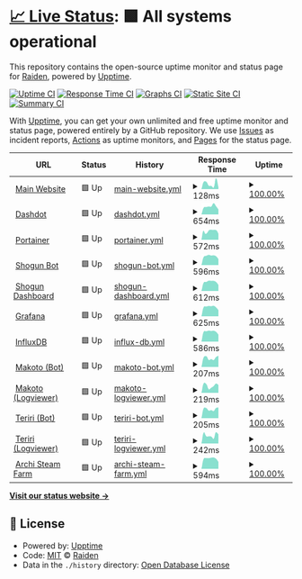 # [📈 Live Status](https://status.project-mei.xyz): <!--live status--> **🟩 All systems operational**

This repository contains the open-source uptime monitor and status page for [Raiden](project-mei.xyz), powered by [Upptime](https://github.com/upptime/upptime).

[![Uptime CI](https://github.com/raidensakura/shogun-status/workflows/Uptime%20CI/badge.svg)](https://github.com/raidensakura/shogun-status/actions?query=workflow%3A%22Uptime+CI%22)
[![Response Time CI](https://github.com/raidensakura/shogun-status/workflows/Response%20Time%20CI/badge.svg)](https://github.com/raidensakura/shogun-status/actions?query=workflow%3A%22Response+Time+CI%22)
[![Graphs CI](https://github.com/raidensakura/shogun-status/workflows/Graphs%20CI/badge.svg)](https://github.com/raidensakura/shogun-status/actions?query=workflow%3A%22Graphs+CI%22)
[![Static Site CI](https://github.com/raidensakura/shogun-status/workflows/Static%20Site%20CI/badge.svg)](https://github.com/raidensakura/shogun-status/actions?query=workflow%3A%22Static+Site+CI%22)
[![Summary CI](https://github.com/raidensakura/shogun-status/workflows/Summary%20CI/badge.svg)](https://github.com/raidensakura/shogun-status/actions?query=workflow%3A%22Summary+CI%22)

With [Upptime](https://upptime.js.org), you can get your own unlimited and free uptime monitor and status page, powered entirely by a GitHub repository. We use [Issues](https://github.com/raidensakura/shogun-status/issues) as incident reports, [Actions](https://github.com/raidensakura/shogun-status/actions) as uptime monitors, and [Pages](https://status.project-mei.xyz) for the status page.

<!--start: status pages-->
<!-- This summary is generated by Upptime (https://github.com/upptime/upptime) -->
<!-- Do not edit this manually, your changes will be overwritten -->
<!-- prettier-ignore -->
| URL | Status | History | Response Time | Uptime |
| --- | ------ | ------- | ------------- | ------ |
| <img alt="" src="https://project-mei.xyz/images/logo.png" height="13"> [Main Website](https://project-mei.xyz) | 🟩 Up | [main-website.yml](https://github.com/raidensakura/statuspage/commits/HEAD/history/main-website.yml) | <details><summary><img alt="Response time graph" src="./graphs/main-website/response-time-week.png" height="20"> 128ms</summary><br><a href="https://status.project-mei.xyz/history/main-website"><img alt="Response time 351" src="https://img.shields.io/endpoint?url=https%3A%2F%2Fraw.githubusercontent.com%2Fraidensakura%2Fstatuspage%2FHEAD%2Fapi%2Fmain-website%2Fresponse-time.json"></a><br><a href="https://status.project-mei.xyz/history/main-website"><img alt="24-hour response time 67" src="https://img.shields.io/endpoint?url=https%3A%2F%2Fraw.githubusercontent.com%2Fraidensakura%2Fstatuspage%2FHEAD%2Fapi%2Fmain-website%2Fresponse-time-day.json"></a><br><a href="https://status.project-mei.xyz/history/main-website"><img alt="7-day response time 128" src="https://img.shields.io/endpoint?url=https%3A%2F%2Fraw.githubusercontent.com%2Fraidensakura%2Fstatuspage%2FHEAD%2Fapi%2Fmain-website%2Fresponse-time-week.json"></a><br><a href="https://status.project-mei.xyz/history/main-website"><img alt="30-day response time 635" src="https://img.shields.io/endpoint?url=https%3A%2F%2Fraw.githubusercontent.com%2Fraidensakura%2Fstatuspage%2FHEAD%2Fapi%2Fmain-website%2Fresponse-time-month.json"></a><br><a href="https://status.project-mei.xyz/history/main-website"><img alt="1-year response time 351" src="https://img.shields.io/endpoint?url=https%3A%2F%2Fraw.githubusercontent.com%2Fraidensakura%2Fstatuspage%2FHEAD%2Fapi%2Fmain-website%2Fresponse-time-year.json"></a></details> | <details><summary><a href="https://status.project-mei.xyz/history/main-website">100.00%</a></summary><a href="https://status.project-mei.xyz/history/main-website"><img alt="All-time uptime 99.96%" src="https://img.shields.io/endpoint?url=https%3A%2F%2Fraw.githubusercontent.com%2Fraidensakura%2Fstatuspage%2FHEAD%2Fapi%2Fmain-website%2Fuptime.json"></a><br><a href="https://status.project-mei.xyz/history/main-website"><img alt="24-hour uptime 100.00%" src="https://img.shields.io/endpoint?url=https%3A%2F%2Fraw.githubusercontent.com%2Fraidensakura%2Fstatuspage%2FHEAD%2Fapi%2Fmain-website%2Fuptime-day.json"></a><br><a href="https://status.project-mei.xyz/history/main-website"><img alt="7-day uptime 100.00%" src="https://img.shields.io/endpoint?url=https%3A%2F%2Fraw.githubusercontent.com%2Fraidensakura%2Fstatuspage%2FHEAD%2Fapi%2Fmain-website%2Fuptime-week.json"></a><br><a href="https://status.project-mei.xyz/history/main-website"><img alt="30-day uptime 100.00%" src="https://img.shields.io/endpoint?url=https%3A%2F%2Fraw.githubusercontent.com%2Fraidensakura%2Fstatuspage%2FHEAD%2Fapi%2Fmain-website%2Fuptime-month.json"></a><br><a href="https://status.project-mei.xyz/history/main-website"><img alt="1-year uptime 99.96%" src="https://img.shields.io/endpoint?url=https%3A%2F%2Fraw.githubusercontent.com%2Fraidensakura%2Fstatuspage%2FHEAD%2Fapi%2Fmain-website%2Fuptime-year.json"></a></details>
| <img alt="" src="https://home.project-mei.xyz/assets/favicon.ico" height="13"> [Dashdot](https://home.project-mei.xyz) | 🟩 Up | [dashdot.yml](https://github.com/raidensakura/statuspage/commits/HEAD/history/dashdot.yml) | <details><summary><img alt="Response time graph" src="./graphs/dashdot/response-time-week.png" height="20"> 654ms</summary><br><a href="https://status.project-mei.xyz/history/dashdot"><img alt="Response time 397" src="https://img.shields.io/endpoint?url=https%3A%2F%2Fraw.githubusercontent.com%2Fraidensakura%2Fstatuspage%2FHEAD%2Fapi%2Fdashdot%2Fresponse-time.json"></a><br><a href="https://status.project-mei.xyz/history/dashdot"><img alt="24-hour response time 436" src="https://img.shields.io/endpoint?url=https%3A%2F%2Fraw.githubusercontent.com%2Fraidensakura%2Fstatuspage%2FHEAD%2Fapi%2Fdashdot%2Fresponse-time-day.json"></a><br><a href="https://status.project-mei.xyz/history/dashdot"><img alt="7-day response time 654" src="https://img.shields.io/endpoint?url=https%3A%2F%2Fraw.githubusercontent.com%2Fraidensakura%2Fstatuspage%2FHEAD%2Fapi%2Fdashdot%2Fresponse-time-week.json"></a><br><a href="https://status.project-mei.xyz/history/dashdot"><img alt="30-day response time 600" src="https://img.shields.io/endpoint?url=https%3A%2F%2Fraw.githubusercontent.com%2Fraidensakura%2Fstatuspage%2FHEAD%2Fapi%2Fdashdot%2Fresponse-time-month.json"></a><br><a href="https://status.project-mei.xyz/history/dashdot"><img alt="1-year response time 397" src="https://img.shields.io/endpoint?url=https%3A%2F%2Fraw.githubusercontent.com%2Fraidensakura%2Fstatuspage%2FHEAD%2Fapi%2Fdashdot%2Fresponse-time-year.json"></a></details> | <details><summary><a href="https://status.project-mei.xyz/history/dashdot">100.00%</a></summary><a href="https://status.project-mei.xyz/history/dashdot"><img alt="All-time uptime 99.76%" src="https://img.shields.io/endpoint?url=https%3A%2F%2Fraw.githubusercontent.com%2Fraidensakura%2Fstatuspage%2FHEAD%2Fapi%2Fdashdot%2Fuptime.json"></a><br><a href="https://status.project-mei.xyz/history/dashdot"><img alt="24-hour uptime 100.00%" src="https://img.shields.io/endpoint?url=https%3A%2F%2Fraw.githubusercontent.com%2Fraidensakura%2Fstatuspage%2FHEAD%2Fapi%2Fdashdot%2Fuptime-day.json"></a><br><a href="https://status.project-mei.xyz/history/dashdot"><img alt="7-day uptime 100.00%" src="https://img.shields.io/endpoint?url=https%3A%2F%2Fraw.githubusercontent.com%2Fraidensakura%2Fstatuspage%2FHEAD%2Fapi%2Fdashdot%2Fuptime-week.json"></a><br><a href="https://status.project-mei.xyz/history/dashdot"><img alt="30-day uptime 99.78%" src="https://img.shields.io/endpoint?url=https%3A%2F%2Fraw.githubusercontent.com%2Fraidensakura%2Fstatuspage%2FHEAD%2Fapi%2Fdashdot%2Fuptime-month.json"></a><br><a href="https://status.project-mei.xyz/history/dashdot"><img alt="1-year uptime 99.76%" src="https://img.shields.io/endpoint?url=https%3A%2F%2Fraw.githubusercontent.com%2Fraidensakura%2Fstatuspage%2FHEAD%2Fapi%2Fdashdot%2Fuptime-year.json"></a></details>
| <img alt="" src="https://portainer.project-mei.xyz/2dcfc527d067d4ae3424.png" height="13"> [Portainer](https://portainer.project-mei.xyz/) | 🟩 Up | [portainer.yml](https://github.com/raidensakura/statuspage/commits/HEAD/history/portainer.yml) | <details><summary><img alt="Response time graph" src="./graphs/portainer/response-time-week.png" height="20"> 572ms</summary><br><a href="https://status.project-mei.xyz/history/portainer"><img alt="Response time 456" src="https://img.shields.io/endpoint?url=https%3A%2F%2Fraw.githubusercontent.com%2Fraidensakura%2Fstatuspage%2FHEAD%2Fapi%2Fportainer%2Fresponse-time.json"></a><br><a href="https://status.project-mei.xyz/history/portainer"><img alt="24-hour response time 450" src="https://img.shields.io/endpoint?url=https%3A%2F%2Fraw.githubusercontent.com%2Fraidensakura%2Fstatuspage%2FHEAD%2Fapi%2Fportainer%2Fresponse-time-day.json"></a><br><a href="https://status.project-mei.xyz/history/portainer"><img alt="7-day response time 572" src="https://img.shields.io/endpoint?url=https%3A%2F%2Fraw.githubusercontent.com%2Fraidensakura%2Fstatuspage%2FHEAD%2Fapi%2Fportainer%2Fresponse-time-week.json"></a><br><a href="https://status.project-mei.xyz/history/portainer"><img alt="30-day response time 574" src="https://img.shields.io/endpoint?url=https%3A%2F%2Fraw.githubusercontent.com%2Fraidensakura%2Fstatuspage%2FHEAD%2Fapi%2Fportainer%2Fresponse-time-month.json"></a><br><a href="https://status.project-mei.xyz/history/portainer"><img alt="1-year response time 456" src="https://img.shields.io/endpoint?url=https%3A%2F%2Fraw.githubusercontent.com%2Fraidensakura%2Fstatuspage%2FHEAD%2Fapi%2Fportainer%2Fresponse-time-year.json"></a></details> | <details><summary><a href="https://status.project-mei.xyz/history/portainer">100.00%</a></summary><a href="https://status.project-mei.xyz/history/portainer"><img alt="All-time uptime 99.48%" src="https://img.shields.io/endpoint?url=https%3A%2F%2Fraw.githubusercontent.com%2Fraidensakura%2Fstatuspage%2FHEAD%2Fapi%2Fportainer%2Fuptime.json"></a><br><a href="https://status.project-mei.xyz/history/portainer"><img alt="24-hour uptime 100.00%" src="https://img.shields.io/endpoint?url=https%3A%2F%2Fraw.githubusercontent.com%2Fraidensakura%2Fstatuspage%2FHEAD%2Fapi%2Fportainer%2Fuptime-day.json"></a><br><a href="https://status.project-mei.xyz/history/portainer"><img alt="7-day uptime 100.00%" src="https://img.shields.io/endpoint?url=https%3A%2F%2Fraw.githubusercontent.com%2Fraidensakura%2Fstatuspage%2FHEAD%2Fapi%2Fportainer%2Fuptime-week.json"></a><br><a href="https://status.project-mei.xyz/history/portainer"><img alt="30-day uptime 99.78%" src="https://img.shields.io/endpoint?url=https%3A%2F%2Fraw.githubusercontent.com%2Fraidensakura%2Fstatuspage%2FHEAD%2Fapi%2Fportainer%2Fuptime-month.json"></a><br><a href="https://status.project-mei.xyz/history/portainer"><img alt="1-year uptime 99.48%" src="https://img.shields.io/endpoint?url=https%3A%2F%2Fraw.githubusercontent.com%2Fraidensakura%2Fstatuspage%2FHEAD%2Fapi%2Fportainer%2Fuptime-year.json"></a></details>
| <img alt="" src="https://project-mei.xyz/images/shogun-logo.png" height="13"> [Shogun Bot](https://shogun.project-mei.xyz) | 🟩 Up | [shogun-bot.yml](https://github.com/raidensakura/statuspage/commits/HEAD/history/shogun-bot.yml) | <details><summary><img alt="Response time graph" src="./graphs/shogun-bot/response-time-week.png" height="20"> 596ms</summary><br><a href="https://status.project-mei.xyz/history/shogun-bot"><img alt="Response time 484" src="https://img.shields.io/endpoint?url=https%3A%2F%2Fraw.githubusercontent.com%2Fraidensakura%2Fstatuspage%2FHEAD%2Fapi%2Fshogun-bot%2Fresponse-time.json"></a><br><a href="https://status.project-mei.xyz/history/shogun-bot"><img alt="24-hour response time 423" src="https://img.shields.io/endpoint?url=https%3A%2F%2Fraw.githubusercontent.com%2Fraidensakura%2Fstatuspage%2FHEAD%2Fapi%2Fshogun-bot%2Fresponse-time-day.json"></a><br><a href="https://status.project-mei.xyz/history/shogun-bot"><img alt="7-day response time 596" src="https://img.shields.io/endpoint?url=https%3A%2F%2Fraw.githubusercontent.com%2Fraidensakura%2Fstatuspage%2FHEAD%2Fapi%2Fshogun-bot%2Fresponse-time-week.json"></a><br><a href="https://status.project-mei.xyz/history/shogun-bot"><img alt="30-day response time 581" src="https://img.shields.io/endpoint?url=https%3A%2F%2Fraw.githubusercontent.com%2Fraidensakura%2Fstatuspage%2FHEAD%2Fapi%2Fshogun-bot%2Fresponse-time-month.json"></a><br><a href="https://status.project-mei.xyz/history/shogun-bot"><img alt="1-year response time 484" src="https://img.shields.io/endpoint?url=https%3A%2F%2Fraw.githubusercontent.com%2Fraidensakura%2Fstatuspage%2FHEAD%2Fapi%2Fshogun-bot%2Fresponse-time-year.json"></a></details> | <details><summary><a href="https://status.project-mei.xyz/history/shogun-bot">100.00%</a></summary><a href="https://status.project-mei.xyz/history/shogun-bot"><img alt="All-time uptime 99.59%" src="https://img.shields.io/endpoint?url=https%3A%2F%2Fraw.githubusercontent.com%2Fraidensakura%2Fstatuspage%2FHEAD%2Fapi%2Fshogun-bot%2Fuptime.json"></a><br><a href="https://status.project-mei.xyz/history/shogun-bot"><img alt="24-hour uptime 100.00%" src="https://img.shields.io/endpoint?url=https%3A%2F%2Fraw.githubusercontent.com%2Fraidensakura%2Fstatuspage%2FHEAD%2Fapi%2Fshogun-bot%2Fuptime-day.json"></a><br><a href="https://status.project-mei.xyz/history/shogun-bot"><img alt="7-day uptime 100.00%" src="https://img.shields.io/endpoint?url=https%3A%2F%2Fraw.githubusercontent.com%2Fraidensakura%2Fstatuspage%2FHEAD%2Fapi%2Fshogun-bot%2Fuptime-week.json"></a><br><a href="https://status.project-mei.xyz/history/shogun-bot"><img alt="30-day uptime 99.77%" src="https://img.shields.io/endpoint?url=https%3A%2F%2Fraw.githubusercontent.com%2Fraidensakura%2Fstatuspage%2FHEAD%2Fapi%2Fshogun-bot%2Fuptime-month.json"></a><br><a href="https://status.project-mei.xyz/history/shogun-bot"><img alt="1-year uptime 99.59%" src="https://img.shields.io/endpoint?url=https%3A%2F%2Fraw.githubusercontent.com%2Fraidensakura%2Fstatuspage%2FHEAD%2Fapi%2Fshogun-bot%2Fuptime-year.json"></a></details>
| <img alt="" src="https://project-mei.xyz/images/shogun-logo.png" height="13"> [Shogun Dashboard](https://dash.project-mei.xyz) | 🟩 Up | [shogun-dashboard.yml](https://github.com/raidensakura/statuspage/commits/HEAD/history/shogun-dashboard.yml) | <details><summary><img alt="Response time graph" src="./graphs/shogun-dashboard/response-time-week.png" height="20"> 612ms</summary><br><a href="https://status.project-mei.xyz/history/shogun-dashboard"><img alt="Response time 522" src="https://img.shields.io/endpoint?url=https%3A%2F%2Fraw.githubusercontent.com%2Fraidensakura%2Fstatuspage%2FHEAD%2Fapi%2Fshogun-dashboard%2Fresponse-time.json"></a><br><a href="https://status.project-mei.xyz/history/shogun-dashboard"><img alt="24-hour response time 454" src="https://img.shields.io/endpoint?url=https%3A%2F%2Fraw.githubusercontent.com%2Fraidensakura%2Fstatuspage%2FHEAD%2Fapi%2Fshogun-dashboard%2Fresponse-time-day.json"></a><br><a href="https://status.project-mei.xyz/history/shogun-dashboard"><img alt="7-day response time 612" src="https://img.shields.io/endpoint?url=https%3A%2F%2Fraw.githubusercontent.com%2Fraidensakura%2Fstatuspage%2FHEAD%2Fapi%2Fshogun-dashboard%2Fresponse-time-week.json"></a><br><a href="https://status.project-mei.xyz/history/shogun-dashboard"><img alt="30-day response time 585" src="https://img.shields.io/endpoint?url=https%3A%2F%2Fraw.githubusercontent.com%2Fraidensakura%2Fstatuspage%2FHEAD%2Fapi%2Fshogun-dashboard%2Fresponse-time-month.json"></a><br><a href="https://status.project-mei.xyz/history/shogun-dashboard"><img alt="1-year response time 522" src="https://img.shields.io/endpoint?url=https%3A%2F%2Fraw.githubusercontent.com%2Fraidensakura%2Fstatuspage%2FHEAD%2Fapi%2Fshogun-dashboard%2Fresponse-time-year.json"></a></details> | <details><summary><a href="https://status.project-mei.xyz/history/shogun-dashboard">100.00%</a></summary><a href="https://status.project-mei.xyz/history/shogun-dashboard"><img alt="All-time uptime 99.69%" src="https://img.shields.io/endpoint?url=https%3A%2F%2Fraw.githubusercontent.com%2Fraidensakura%2Fstatuspage%2FHEAD%2Fapi%2Fshogun-dashboard%2Fuptime.json"></a><br><a href="https://status.project-mei.xyz/history/shogun-dashboard"><img alt="24-hour uptime 100.00%" src="https://img.shields.io/endpoint?url=https%3A%2F%2Fraw.githubusercontent.com%2Fraidensakura%2Fstatuspage%2FHEAD%2Fapi%2Fshogun-dashboard%2Fuptime-day.json"></a><br><a href="https://status.project-mei.xyz/history/shogun-dashboard"><img alt="7-day uptime 100.00%" src="https://img.shields.io/endpoint?url=https%3A%2F%2Fraw.githubusercontent.com%2Fraidensakura%2Fstatuspage%2FHEAD%2Fapi%2Fshogun-dashboard%2Fuptime-week.json"></a><br><a href="https://status.project-mei.xyz/history/shogun-dashboard"><img alt="30-day uptime 99.82%" src="https://img.shields.io/endpoint?url=https%3A%2F%2Fraw.githubusercontent.com%2Fraidensakura%2Fstatuspage%2FHEAD%2Fapi%2Fshogun-dashboard%2Fuptime-month.json"></a><br><a href="https://status.project-mei.xyz/history/shogun-dashboard"><img alt="1-year uptime 99.69%" src="https://img.shields.io/endpoint?url=https%3A%2F%2Fraw.githubusercontent.com%2Fraidensakura%2Fstatuspage%2FHEAD%2Fapi%2Fshogun-dashboard%2Fuptime-year.json"></a></details>
| <img alt="" src="https://graph.project-mei.xyz/public/img/grafana_icon.svg" height="13"> [Grafana](https://graph.project-mei.xyz) | 🟩 Up | [grafana.yml](https://github.com/raidensakura/statuspage/commits/HEAD/history/grafana.yml) | <details><summary><img alt="Response time graph" src="./graphs/grafana/response-time-week.png" height="20"> 625ms</summary><br><a href="https://status.project-mei.xyz/history/grafana"><img alt="Response time 518" src="https://img.shields.io/endpoint?url=https%3A%2F%2Fraw.githubusercontent.com%2Fraidensakura%2Fstatuspage%2FHEAD%2Fapi%2Fgrafana%2Fresponse-time.json"></a><br><a href="https://status.project-mei.xyz/history/grafana"><img alt="24-hour response time 465" src="https://img.shields.io/endpoint?url=https%3A%2F%2Fraw.githubusercontent.com%2Fraidensakura%2Fstatuspage%2FHEAD%2Fapi%2Fgrafana%2Fresponse-time-day.json"></a><br><a href="https://status.project-mei.xyz/history/grafana"><img alt="7-day response time 625" src="https://img.shields.io/endpoint?url=https%3A%2F%2Fraw.githubusercontent.com%2Fraidensakura%2Fstatuspage%2FHEAD%2Fapi%2Fgrafana%2Fresponse-time-week.json"></a><br><a href="https://status.project-mei.xyz/history/grafana"><img alt="30-day response time 611" src="https://img.shields.io/endpoint?url=https%3A%2F%2Fraw.githubusercontent.com%2Fraidensakura%2Fstatuspage%2FHEAD%2Fapi%2Fgrafana%2Fresponse-time-month.json"></a><br><a href="https://status.project-mei.xyz/history/grafana"><img alt="1-year response time 518" src="https://img.shields.io/endpoint?url=https%3A%2F%2Fraw.githubusercontent.com%2Fraidensakura%2Fstatuspage%2FHEAD%2Fapi%2Fgrafana%2Fresponse-time-year.json"></a></details> | <details><summary><a href="https://status.project-mei.xyz/history/grafana">100.00%</a></summary><a href="https://status.project-mei.xyz/history/grafana"><img alt="All-time uptime 99.73%" src="https://img.shields.io/endpoint?url=https%3A%2F%2Fraw.githubusercontent.com%2Fraidensakura%2Fstatuspage%2FHEAD%2Fapi%2Fgrafana%2Fuptime.json"></a><br><a href="https://status.project-mei.xyz/history/grafana"><img alt="24-hour uptime 100.00%" src="https://img.shields.io/endpoint?url=https%3A%2F%2Fraw.githubusercontent.com%2Fraidensakura%2Fstatuspage%2FHEAD%2Fapi%2Fgrafana%2Fuptime-day.json"></a><br><a href="https://status.project-mei.xyz/history/grafana"><img alt="7-day uptime 100.00%" src="https://img.shields.io/endpoint?url=https%3A%2F%2Fraw.githubusercontent.com%2Fraidensakura%2Fstatuspage%2FHEAD%2Fapi%2Fgrafana%2Fuptime-week.json"></a><br><a href="https://status.project-mei.xyz/history/grafana"><img alt="30-day uptime 99.78%" src="https://img.shields.io/endpoint?url=https%3A%2F%2Fraw.githubusercontent.com%2Fraidensakura%2Fstatuspage%2FHEAD%2Fapi%2Fgrafana%2Fuptime-month.json"></a><br><a href="https://status.project-mei.xyz/history/grafana"><img alt="1-year uptime 99.73%" src="https://img.shields.io/endpoint?url=https%3A%2F%2Fraw.githubusercontent.com%2Fraidensakura%2Fstatuspage%2FHEAD%2Fapi%2Fgrafana%2Fuptime-year.json"></a></details>
| <img alt="" src="https://influxdb.project-mei.xyz/756cfeadfd.svg" height="13"> [InfluxDB](https://influxdb.project-mei.xyz) | 🟩 Up | [influx-db.yml](https://github.com/raidensakura/statuspage/commits/HEAD/history/influx-db.yml) | <details><summary><img alt="Response time graph" src="./graphs/influx-db/response-time-week.png" height="20"> 586ms</summary><br><a href="https://status.project-mei.xyz/history/influx-db"><img alt="Response time 504" src="https://img.shields.io/endpoint?url=https%3A%2F%2Fraw.githubusercontent.com%2Fraidensakura%2Fstatuspage%2FHEAD%2Fapi%2Finflux-db%2Fresponse-time.json"></a><br><a href="https://status.project-mei.xyz/history/influx-db"><img alt="24-hour response time 442" src="https://img.shields.io/endpoint?url=https%3A%2F%2Fraw.githubusercontent.com%2Fraidensakura%2Fstatuspage%2FHEAD%2Fapi%2Finflux-db%2Fresponse-time-day.json"></a><br><a href="https://status.project-mei.xyz/history/influx-db"><img alt="7-day response time 586" src="https://img.shields.io/endpoint?url=https%3A%2F%2Fraw.githubusercontent.com%2Fraidensakura%2Fstatuspage%2FHEAD%2Fapi%2Finflux-db%2Fresponse-time-week.json"></a><br><a href="https://status.project-mei.xyz/history/influx-db"><img alt="30-day response time 566" src="https://img.shields.io/endpoint?url=https%3A%2F%2Fraw.githubusercontent.com%2Fraidensakura%2Fstatuspage%2FHEAD%2Fapi%2Finflux-db%2Fresponse-time-month.json"></a><br><a href="https://status.project-mei.xyz/history/influx-db"><img alt="1-year response time 504" src="https://img.shields.io/endpoint?url=https%3A%2F%2Fraw.githubusercontent.com%2Fraidensakura%2Fstatuspage%2FHEAD%2Fapi%2Finflux-db%2Fresponse-time-year.json"></a></details> | <details><summary><a href="https://status.project-mei.xyz/history/influx-db">100.00%</a></summary><a href="https://status.project-mei.xyz/history/influx-db"><img alt="All-time uptime 99.58%" src="https://img.shields.io/endpoint?url=https%3A%2F%2Fraw.githubusercontent.com%2Fraidensakura%2Fstatuspage%2FHEAD%2Fapi%2Finflux-db%2Fuptime.json"></a><br><a href="https://status.project-mei.xyz/history/influx-db"><img alt="24-hour uptime 100.00%" src="https://img.shields.io/endpoint?url=https%3A%2F%2Fraw.githubusercontent.com%2Fraidensakura%2Fstatuspage%2FHEAD%2Fapi%2Finflux-db%2Fuptime-day.json"></a><br><a href="https://status.project-mei.xyz/history/influx-db"><img alt="7-day uptime 100.00%" src="https://img.shields.io/endpoint?url=https%3A%2F%2Fraw.githubusercontent.com%2Fraidensakura%2Fstatuspage%2FHEAD%2Fapi%2Finflux-db%2Fuptime-week.json"></a><br><a href="https://status.project-mei.xyz/history/influx-db"><img alt="30-day uptime 99.75%" src="https://img.shields.io/endpoint?url=https%3A%2F%2Fraw.githubusercontent.com%2Fraidensakura%2Fstatuspage%2FHEAD%2Fapi%2Finflux-db%2Fuptime-month.json"></a><br><a href="https://status.project-mei.xyz/history/influx-db"><img alt="1-year uptime 99.58%" src="https://img.shields.io/endpoint?url=https%3A%2F%2Fraw.githubusercontent.com%2Fraidensakura%2Fstatuspage%2FHEAD%2Fapi%2Finflux-db%2Fuptime-year.json"></a></details>
| <img alt="" src="https://makoto.project-mei.xyz/static/favicon.ico" height="13"> [Makoto (Bot)](https://makoto-modmail-bot.up.railway.app/) | 🟩 Up | [makoto-bot.yml](https://github.com/raidensakura/statuspage/commits/HEAD/history/makoto-bot.yml) | <details><summary><img alt="Response time graph" src="./graphs/makoto-bot/response-time-week.png" height="20"> 207ms</summary><br><a href="https://status.project-mei.xyz/history/makoto-bot"><img alt="Response time 360" src="https://img.shields.io/endpoint?url=https%3A%2F%2Fraw.githubusercontent.com%2Fraidensakura%2Fstatuspage%2FHEAD%2Fapi%2Fmakoto-bot%2Fresponse-time.json"></a><br><a href="https://status.project-mei.xyz/history/makoto-bot"><img alt="24-hour response time 282" src="https://img.shields.io/endpoint?url=https%3A%2F%2Fraw.githubusercontent.com%2Fraidensakura%2Fstatuspage%2FHEAD%2Fapi%2Fmakoto-bot%2Fresponse-time-day.json"></a><br><a href="https://status.project-mei.xyz/history/makoto-bot"><img alt="7-day response time 207" src="https://img.shields.io/endpoint?url=https%3A%2F%2Fraw.githubusercontent.com%2Fraidensakura%2Fstatuspage%2FHEAD%2Fapi%2Fmakoto-bot%2Fresponse-time-week.json"></a><br><a href="https://status.project-mei.xyz/history/makoto-bot"><img alt="30-day response time 474" src="https://img.shields.io/endpoint?url=https%3A%2F%2Fraw.githubusercontent.com%2Fraidensakura%2Fstatuspage%2FHEAD%2Fapi%2Fmakoto-bot%2Fresponse-time-month.json"></a><br><a href="https://status.project-mei.xyz/history/makoto-bot"><img alt="1-year response time 360" src="https://img.shields.io/endpoint?url=https%3A%2F%2Fraw.githubusercontent.com%2Fraidensakura%2Fstatuspage%2FHEAD%2Fapi%2Fmakoto-bot%2Fresponse-time-year.json"></a></details> | <details><summary><a href="https://status.project-mei.xyz/history/makoto-bot">100.00%</a></summary><a href="https://status.project-mei.xyz/history/makoto-bot"><img alt="All-time uptime 99.56%" src="https://img.shields.io/endpoint?url=https%3A%2F%2Fraw.githubusercontent.com%2Fraidensakura%2Fstatuspage%2FHEAD%2Fapi%2Fmakoto-bot%2Fuptime.json"></a><br><a href="https://status.project-mei.xyz/history/makoto-bot"><img alt="24-hour uptime 100.00%" src="https://img.shields.io/endpoint?url=https%3A%2F%2Fraw.githubusercontent.com%2Fraidensakura%2Fstatuspage%2FHEAD%2Fapi%2Fmakoto-bot%2Fuptime-day.json"></a><br><a href="https://status.project-mei.xyz/history/makoto-bot"><img alt="7-day uptime 100.00%" src="https://img.shields.io/endpoint?url=https%3A%2F%2Fraw.githubusercontent.com%2Fraidensakura%2Fstatuspage%2FHEAD%2Fapi%2Fmakoto-bot%2Fuptime-week.json"></a><br><a href="https://status.project-mei.xyz/history/makoto-bot"><img alt="30-day uptime 99.31%" src="https://img.shields.io/endpoint?url=https%3A%2F%2Fraw.githubusercontent.com%2Fraidensakura%2Fstatuspage%2FHEAD%2Fapi%2Fmakoto-bot%2Fuptime-month.json"></a><br><a href="https://status.project-mei.xyz/history/makoto-bot"><img alt="1-year uptime 99.56%" src="https://img.shields.io/endpoint?url=https%3A%2F%2Fraw.githubusercontent.com%2Fraidensakura%2Fstatuspage%2FHEAD%2Fapi%2Fmakoto-bot%2Fuptime-year.json"></a></details>
| <img alt="" src="https://makoto.project-mei.xyz/static/favicon.ico" height="13"> [Makoto (Logviewer)](https://makoto.project-mei.xyz/) | 🟩 Up | [makoto-logviewer.yml](https://github.com/raidensakura/statuspage/commits/HEAD/history/makoto-logviewer.yml) | <details><summary><img alt="Response time graph" src="./graphs/makoto-logviewer/response-time-week.png" height="20"> 219ms</summary><br><a href="https://status.project-mei.xyz/history/makoto-logviewer"><img alt="Response time 457" src="https://img.shields.io/endpoint?url=https%3A%2F%2Fraw.githubusercontent.com%2Fraidensakura%2Fstatuspage%2FHEAD%2Fapi%2Fmakoto-logviewer%2Fresponse-time.json"></a><br><a href="https://status.project-mei.xyz/history/makoto-logviewer"><img alt="24-hour response time 286" src="https://img.shields.io/endpoint?url=https%3A%2F%2Fraw.githubusercontent.com%2Fraidensakura%2Fstatuspage%2FHEAD%2Fapi%2Fmakoto-logviewer%2Fresponse-time-day.json"></a><br><a href="https://status.project-mei.xyz/history/makoto-logviewer"><img alt="7-day response time 219" src="https://img.shields.io/endpoint?url=https%3A%2F%2Fraw.githubusercontent.com%2Fraidensakura%2Fstatuspage%2FHEAD%2Fapi%2Fmakoto-logviewer%2Fresponse-time-week.json"></a><br><a href="https://status.project-mei.xyz/history/makoto-logviewer"><img alt="30-day response time 261" src="https://img.shields.io/endpoint?url=https%3A%2F%2Fraw.githubusercontent.com%2Fraidensakura%2Fstatuspage%2FHEAD%2Fapi%2Fmakoto-logviewer%2Fresponse-time-month.json"></a><br><a href="https://status.project-mei.xyz/history/makoto-logviewer"><img alt="1-year response time 457" src="https://img.shields.io/endpoint?url=https%3A%2F%2Fraw.githubusercontent.com%2Fraidensakura%2Fstatuspage%2FHEAD%2Fapi%2Fmakoto-logviewer%2Fresponse-time-year.json"></a></details> | <details><summary><a href="https://status.project-mei.xyz/history/makoto-logviewer">100.00%</a></summary><a href="https://status.project-mei.xyz/history/makoto-logviewer"><img alt="All-time uptime 99.98%" src="https://img.shields.io/endpoint?url=https%3A%2F%2Fraw.githubusercontent.com%2Fraidensakura%2Fstatuspage%2FHEAD%2Fapi%2Fmakoto-logviewer%2Fuptime.json"></a><br><a href="https://status.project-mei.xyz/history/makoto-logviewer"><img alt="24-hour uptime 100.00%" src="https://img.shields.io/endpoint?url=https%3A%2F%2Fraw.githubusercontent.com%2Fraidensakura%2Fstatuspage%2FHEAD%2Fapi%2Fmakoto-logviewer%2Fuptime-day.json"></a><br><a href="https://status.project-mei.xyz/history/makoto-logviewer"><img alt="7-day uptime 100.00%" src="https://img.shields.io/endpoint?url=https%3A%2F%2Fraw.githubusercontent.com%2Fraidensakura%2Fstatuspage%2FHEAD%2Fapi%2Fmakoto-logviewer%2Fuptime-week.json"></a><br><a href="https://status.project-mei.xyz/history/makoto-logviewer"><img alt="30-day uptime 100.00%" src="https://img.shields.io/endpoint?url=https%3A%2F%2Fraw.githubusercontent.com%2Fraidensakura%2Fstatuspage%2FHEAD%2Fapi%2Fmakoto-logviewer%2Fuptime-month.json"></a><br><a href="https://status.project-mei.xyz/history/makoto-logviewer"><img alt="1-year uptime 99.98%" src="https://img.shields.io/endpoint?url=https%3A%2F%2Fraw.githubusercontent.com%2Fraidensakura%2Fstatuspage%2FHEAD%2Fapi%2Fmakoto-logviewer%2Fuptime-year.json"></a></details>
| <img alt="" src="https://teriri.project-mei.xyz/static/favicon.ico" height="13"> [Teriri (Bot)](https://teriri-modmail-bot.up.railway.app/) | 🟩 Up | [teriri-bot.yml](https://github.com/raidensakura/statuspage/commits/HEAD/history/teriri-bot.yml) | <details><summary><img alt="Response time graph" src="./graphs/teriri-bot/response-time-week.png" height="20"> 205ms</summary><br><a href="https://status.project-mei.xyz/history/teriri-bot"><img alt="Response time 221" src="https://img.shields.io/endpoint?url=https%3A%2F%2Fraw.githubusercontent.com%2Fraidensakura%2Fstatuspage%2FHEAD%2Fapi%2Fteriri-bot%2Fresponse-time.json"></a><br><a href="https://status.project-mei.xyz/history/teriri-bot"><img alt="24-hour response time 267" src="https://img.shields.io/endpoint?url=https%3A%2F%2Fraw.githubusercontent.com%2Fraidensakura%2Fstatuspage%2FHEAD%2Fapi%2Fteriri-bot%2Fresponse-time-day.json"></a><br><a href="https://status.project-mei.xyz/history/teriri-bot"><img alt="7-day response time 205" src="https://img.shields.io/endpoint?url=https%3A%2F%2Fraw.githubusercontent.com%2Fraidensakura%2Fstatuspage%2FHEAD%2Fapi%2Fteriri-bot%2Fresponse-time-week.json"></a><br><a href="https://status.project-mei.xyz/history/teriri-bot"><img alt="30-day response time 215" src="https://img.shields.io/endpoint?url=https%3A%2F%2Fraw.githubusercontent.com%2Fraidensakura%2Fstatuspage%2FHEAD%2Fapi%2Fteriri-bot%2Fresponse-time-month.json"></a><br><a href="https://status.project-mei.xyz/history/teriri-bot"><img alt="1-year response time 221" src="https://img.shields.io/endpoint?url=https%3A%2F%2Fraw.githubusercontent.com%2Fraidensakura%2Fstatuspage%2FHEAD%2Fapi%2Fteriri-bot%2Fresponse-time-year.json"></a></details> | <details><summary><a href="https://status.project-mei.xyz/history/teriri-bot">100.00%</a></summary><a href="https://status.project-mei.xyz/history/teriri-bot"><img alt="All-time uptime 99.50%" src="https://img.shields.io/endpoint?url=https%3A%2F%2Fraw.githubusercontent.com%2Fraidensakura%2Fstatuspage%2FHEAD%2Fapi%2Fteriri-bot%2Fuptime.json"></a><br><a href="https://status.project-mei.xyz/history/teriri-bot"><img alt="24-hour uptime 100.00%" src="https://img.shields.io/endpoint?url=https%3A%2F%2Fraw.githubusercontent.com%2Fraidensakura%2Fstatuspage%2FHEAD%2Fapi%2Fteriri-bot%2Fuptime-day.json"></a><br><a href="https://status.project-mei.xyz/history/teriri-bot"><img alt="7-day uptime 100.00%" src="https://img.shields.io/endpoint?url=https%3A%2F%2Fraw.githubusercontent.com%2Fraidensakura%2Fstatuspage%2FHEAD%2Fapi%2Fteriri-bot%2Fuptime-week.json"></a><br><a href="https://status.project-mei.xyz/history/teriri-bot"><img alt="30-day uptime 99.81%" src="https://img.shields.io/endpoint?url=https%3A%2F%2Fraw.githubusercontent.com%2Fraidensakura%2Fstatuspage%2FHEAD%2Fapi%2Fteriri-bot%2Fuptime-month.json"></a><br><a href="https://status.project-mei.xyz/history/teriri-bot"><img alt="1-year uptime 99.50%" src="https://img.shields.io/endpoint?url=https%3A%2F%2Fraw.githubusercontent.com%2Fraidensakura%2Fstatuspage%2FHEAD%2Fapi%2Fteriri-bot%2Fuptime-year.json"></a></details>
| <img alt="" src="https://teriri.project-mei.xyz/static/favicon.ico" height="13"> [Teriri (Logviewer)](https://teriri.project-mei.xyz/) | 🟩 Up | [teriri-logviewer.yml](https://github.com/raidensakura/statuspage/commits/HEAD/history/teriri-logviewer.yml) | <details><summary><img alt="Response time graph" src="./graphs/teriri-logviewer/response-time-week.png" height="20"> 242ms</summary><br><a href="https://status.project-mei.xyz/history/teriri-logviewer"><img alt="Response time 457" src="https://img.shields.io/endpoint?url=https%3A%2F%2Fraw.githubusercontent.com%2Fraidensakura%2Fstatuspage%2FHEAD%2Fapi%2Fteriri-logviewer%2Fresponse-time.json"></a><br><a href="https://status.project-mei.xyz/history/teriri-logviewer"><img alt="24-hour response time 284" src="https://img.shields.io/endpoint?url=https%3A%2F%2Fraw.githubusercontent.com%2Fraidensakura%2Fstatuspage%2FHEAD%2Fapi%2Fteriri-logviewer%2Fresponse-time-day.json"></a><br><a href="https://status.project-mei.xyz/history/teriri-logviewer"><img alt="7-day response time 242" src="https://img.shields.io/endpoint?url=https%3A%2F%2Fraw.githubusercontent.com%2Fraidensakura%2Fstatuspage%2FHEAD%2Fapi%2Fteriri-logviewer%2Fresponse-time-week.json"></a><br><a href="https://status.project-mei.xyz/history/teriri-logviewer"><img alt="30-day response time 250" src="https://img.shields.io/endpoint?url=https%3A%2F%2Fraw.githubusercontent.com%2Fraidensakura%2Fstatuspage%2FHEAD%2Fapi%2Fteriri-logviewer%2Fresponse-time-month.json"></a><br><a href="https://status.project-mei.xyz/history/teriri-logviewer"><img alt="1-year response time 457" src="https://img.shields.io/endpoint?url=https%3A%2F%2Fraw.githubusercontent.com%2Fraidensakura%2Fstatuspage%2FHEAD%2Fapi%2Fteriri-logviewer%2Fresponse-time-year.json"></a></details> | <details><summary><a href="https://status.project-mei.xyz/history/teriri-logviewer">100.00%</a></summary><a href="https://status.project-mei.xyz/history/teriri-logviewer"><img alt="All-time uptime 99.97%" src="https://img.shields.io/endpoint?url=https%3A%2F%2Fraw.githubusercontent.com%2Fraidensakura%2Fstatuspage%2FHEAD%2Fapi%2Fteriri-logviewer%2Fuptime.json"></a><br><a href="https://status.project-mei.xyz/history/teriri-logviewer"><img alt="24-hour uptime 100.00%" src="https://img.shields.io/endpoint?url=https%3A%2F%2Fraw.githubusercontent.com%2Fraidensakura%2Fstatuspage%2FHEAD%2Fapi%2Fteriri-logviewer%2Fuptime-day.json"></a><br><a href="https://status.project-mei.xyz/history/teriri-logviewer"><img alt="7-day uptime 100.00%" src="https://img.shields.io/endpoint?url=https%3A%2F%2Fraw.githubusercontent.com%2Fraidensakura%2Fstatuspage%2FHEAD%2Fapi%2Fteriri-logviewer%2Fuptime-week.json"></a><br><a href="https://status.project-mei.xyz/history/teriri-logviewer"><img alt="30-day uptime 100.00%" src="https://img.shields.io/endpoint?url=https%3A%2F%2Fraw.githubusercontent.com%2Fraidensakura%2Fstatuspage%2FHEAD%2Fapi%2Fteriri-logviewer%2Fuptime-month.json"></a><br><a href="https://status.project-mei.xyz/history/teriri-logviewer"><img alt="1-year uptime 99.97%" src="https://img.shields.io/endpoint?url=https%3A%2F%2Fraw.githubusercontent.com%2Fraidensakura%2Fstatuspage%2FHEAD%2Fapi%2Fteriri-logviewer%2Fuptime-year.json"></a></details>
| <img alt="" src="https://asf.project-mei.xyz/images/logo.png" height="13"> [Archi Steam Farm](https://asf.project-mei.xyz) | 🟩 Up | [archi-steam-farm.yml](https://github.com/raidensakura/statuspage/commits/HEAD/history/archi-steam-farm.yml) | <details><summary><img alt="Response time graph" src="./graphs/archi-steam-farm/response-time-week.png" height="20"> 594ms</summary><br><a href="https://status.project-mei.xyz/history/archi-steam-farm"><img alt="Response time 475" src="https://img.shields.io/endpoint?url=https%3A%2F%2Fraw.githubusercontent.com%2Fraidensakura%2Fstatuspage%2FHEAD%2Fapi%2Farchi-steam-farm%2Fresponse-time.json"></a><br><a href="https://status.project-mei.xyz/history/archi-steam-farm"><img alt="24-hour response time 427" src="https://img.shields.io/endpoint?url=https%3A%2F%2Fraw.githubusercontent.com%2Fraidensakura%2Fstatuspage%2FHEAD%2Fapi%2Farchi-steam-farm%2Fresponse-time-day.json"></a><br><a href="https://status.project-mei.xyz/history/archi-steam-farm"><img alt="7-day response time 594" src="https://img.shields.io/endpoint?url=https%3A%2F%2Fraw.githubusercontent.com%2Fraidensakura%2Fstatuspage%2FHEAD%2Fapi%2Farchi-steam-farm%2Fresponse-time-week.json"></a><br><a href="https://status.project-mei.xyz/history/archi-steam-farm"><img alt="30-day response time 611" src="https://img.shields.io/endpoint?url=https%3A%2F%2Fraw.githubusercontent.com%2Fraidensakura%2Fstatuspage%2FHEAD%2Fapi%2Farchi-steam-farm%2Fresponse-time-month.json"></a><br><a href="https://status.project-mei.xyz/history/archi-steam-farm"><img alt="1-year response time 475" src="https://img.shields.io/endpoint?url=https%3A%2F%2Fraw.githubusercontent.com%2Fraidensakura%2Fstatuspage%2FHEAD%2Fapi%2Farchi-steam-farm%2Fresponse-time-year.json"></a></details> | <details><summary><a href="https://status.project-mei.xyz/history/archi-steam-farm">100.00%</a></summary><a href="https://status.project-mei.xyz/history/archi-steam-farm"><img alt="All-time uptime 99.39%" src="https://img.shields.io/endpoint?url=https%3A%2F%2Fraw.githubusercontent.com%2Fraidensakura%2Fstatuspage%2FHEAD%2Fapi%2Farchi-steam-farm%2Fuptime.json"></a><br><a href="https://status.project-mei.xyz/history/archi-steam-farm"><img alt="24-hour uptime 100.00%" src="https://img.shields.io/endpoint?url=https%3A%2F%2Fraw.githubusercontent.com%2Fraidensakura%2Fstatuspage%2FHEAD%2Fapi%2Farchi-steam-farm%2Fuptime-day.json"></a><br><a href="https://status.project-mei.xyz/history/archi-steam-farm"><img alt="7-day uptime 100.00%" src="https://img.shields.io/endpoint?url=https%3A%2F%2Fraw.githubusercontent.com%2Fraidensakura%2Fstatuspage%2FHEAD%2Fapi%2Farchi-steam-farm%2Fuptime-week.json"></a><br><a href="https://status.project-mei.xyz/history/archi-steam-farm"><img alt="30-day uptime 99.78%" src="https://img.shields.io/endpoint?url=https%3A%2F%2Fraw.githubusercontent.com%2Fraidensakura%2Fstatuspage%2FHEAD%2Fapi%2Farchi-steam-farm%2Fuptime-month.json"></a><br><a href="https://status.project-mei.xyz/history/archi-steam-farm"><img alt="1-year uptime 99.39%" src="https://img.shields.io/endpoint?url=https%3A%2F%2Fraw.githubusercontent.com%2Fraidensakura%2Fstatuspage%2FHEAD%2Fapi%2Farchi-steam-farm%2Fuptime-year.json"></a></details>

<!--end: status pages-->

[**Visit our status website →**](https://status.project-mei.xyz)

## 📄 License

- Powered by: [Upptime](https://github.com/upptime/upptime)
- Code: [MIT](./LICENSE) © [Raiden](project-mei.xyz)
- Data in the `./history` directory: [Open Database License](https://opendatacommons.org/licenses/odbl/1-0/)
